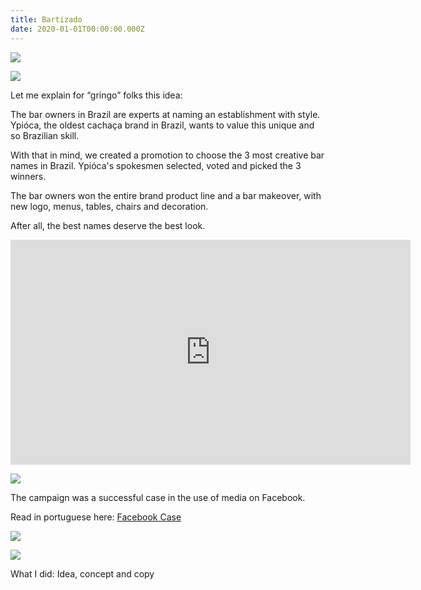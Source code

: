 ```yaml
---
title: Bartizado
date: 2020-01-01T00:00:00.000Z
---
```

<div class="post-container">

  <div class="img-idea">

![](https://ucarecdn.com/c82fa704-13c6-425e-8751-4a9a80375dbb/)

![](https://ucarecdn.com/2a01fdea-8c16-4ecc-911f-29ae32f807dc/)

  </div>
  <div class="text-idea">

Let me explain for “gringo” folks this idea:

The bar owners in Brazil are experts at naming an establishment with style. Ypióca, the oldest cachaça brand in Brazil, wants to value this unique and so Brazilian skill.

With that in mind, we created a promotion to choose the 3 most creative bar names in Brazil. Ypióca's spokesmen selected, voted and picked the 3 winners.

The bar owners won the entire brand product line and a bar makeover, with new logo, menus, tables, chairs and decoration.

After all, the best names deserve the best look.

  </div>

  </div>

<iframe src="https://player.vimeo.com/video/347774700?title=0&byline=0&portrait=0" width="640" height="360"  frameborder="0" allow="autoplay; fullscreen" allowfullscreen></iframe>

![](https://ucarecdn.com/2ea08acd-3e00-40c7-9f0e-e732ffbf6a3a/)

The campaign was a successful case in the use of media on Facebook.

Read in portuguese here: [Facebook Case](https://www.facebook.com/business/success/ypioca)

![](https://ucarecdn.com/6d16a092-ad54-4102-a103-a0aaf8225688/)

![](https://ucarecdn.com/aaaa815e-010f-492a-8e3d-7feb400471f9/)

What I did: Idea, concept and copy